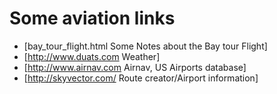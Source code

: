 # Some aviation links

- [bay_tour_flight.html Some Notes about the Bay tour Flight]
- [http://www.duats.com Weather]
- [http://www.airnav.com Airnav, US Airports database]
- [http://skyvector.com/ Route creator/Airport information]
